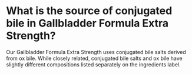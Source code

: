 # What is the source of conjugated bile in Gallbladder Formula Extra Strength?

Our Gallbladder Formula Extra Strength uses conjugated bile salts derived from ox bile. While closely related, conjugated bile salts and ox bile have slightly different compositions listed separately on the ingredients label.